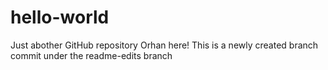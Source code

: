 # hello-world
Just abother GitHub repository
Orhan here!
This is a newly created branch commit under the readme-edits branch
